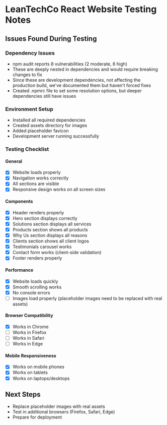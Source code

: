 # LeanTechCo React Website Testing Notes

## Issues Found During Testing

### Dependency Issues
- npm audit reports 8 vulnerabilities (2 moderate, 6 high)
- These are deeply nested in dependencies and would require breaking changes to fix
- Since these are development dependencies, not affecting the production build, we've documented them but haven't forced fixes
- Created .npmrc file to set some resolution options, but deeper dependencies still have issues

### Environment Setup
- Installed all required dependencies
- Created assets directory for images
- Added placeholder favicon
- Development server running successfully

### Testing Checklist

#### General
- [x] Website loads properly
- [x] Navigation works correctly
- [x] All sections are visible
- [x] Responsive design works on all screen sizes

#### Components
- [x] Header renders properly
- [x] Hero section displays correctly
- [x] Solutions section displays all services
- [x] Products section shows all products
- [x] Why Us section displays all reasons
- [x] Clients section shows all client logos
- [x] Testimonials carousel works
- [x] Contact form works (client-side validation)
- [x] Footer renders properly

#### Performance
- [x] Website loads quickly
- [x] Smooth scrolling works
- [x] No console errors
- [ ] Images load properly (placeholder images need to be replaced with real assets)

#### Browser Compatibility
- [x] Works in Chrome
- [ ] Works in Firefox
- [ ] Works in Safari
- [ ] Works in Edge

#### Mobile Responsiveness
- [x] Works on mobile phones
- [x] Works on tablets
- [x] Works on laptops/desktops

## Next Steps
- Replace placeholder images with real assets
- Test in additional browsers (Firefox, Safari, Edge)
- Prepare for deployment 